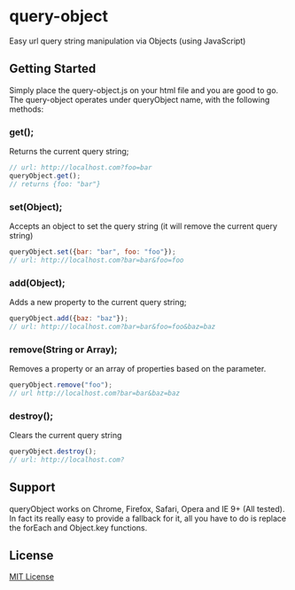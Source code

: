 # query-object

Easy url query string manipulation via Objects (using JavaScript)


## Getting Started

Simply place the query-object.js on your html file and you are good to go.
The query-object operates under queryObject name, with the following methods:


### get();
Returns the current query string;

```javascript
// url: http://localhost.com?foo=bar
queryObject.get();
// returns {foo: "bar"}
```

### set(Object);
Accepts an object to set the query string (it will remove the current query string)

```javascript
queryObject.set({bar: "bar", foo: "foo"});
// url: http://localhost.com?bar=bar&foo=foo
```

### add(Object);
Adds a new property to the current query string;

```javascript
queryObject.add({baz: "baz"});
// url: http://localhost.com?bar=bar&foo=foo&baz=baz
```

### remove(String or Array);
Removes a property or an array of properties based on the parameter.

```javascript
queryObject.remove("foo");
// url http://localhost.com?bar=bar&baz=baz
```

### destroy();
Clears the current query string

```javascript
queryObject.destroy();
// url: http://localhost.com?
```

## Support

queryObject works on Chrome, Firefox, Safari, Opera and IE 9+ (All tested).
In fact its really easy to provide a fallback for it, all you have to do is replace the forEach and Object.key functions.

## License

[MIT License](http://mit-license.org/)
